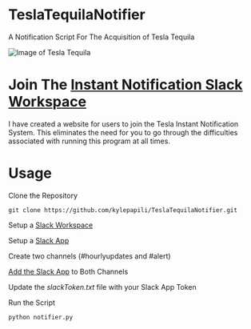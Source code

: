 # TeslaTequilaNotifier
A Notification Script For The Acquisition of Tesla Tequila

![Image of Tesla Tequila](https://teslatequila.tesla.com/static/3ca9efa457040d7e7ffa1988d2dbcc41/f6840/tesla-tequila-product%402x.jpg)


# Join The [Instant Notification Slack Workspace](http://papili.us/teslatequila)
I have created a website for users to join the Tesla Instant Notification System. This eliminates the need for you to go through the difficulties associated with running this program at all times.

# Usage
Clone the Repository

    git clone https://github.com/kylepapili/TeslaTequilaNotifier.git
    
Setup a [Slack Workspace](https://slack.com/help/articles/206845317-Create-a-Slack-workspace)

Setup a [Slack App](https://slack.com/help/articles/202035138-Add-apps-to-your-Slack-workspace)

Create two channels (#hourlyupdates and #alert)

[Add the Slack App](
https://stackoverflow.com/questions/60198159/slack-api-conversations-history-returns-error-not-in-channel) to Both Channels

Update the *slackToken.txt* file with your Slack App Token

Run the Script

    python notifier.py
